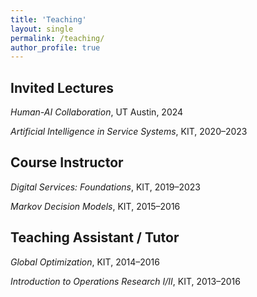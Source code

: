 ```yaml
---
title: 'Teaching'
layout: single
permalink: /teaching/
author_profile: true
---
```


## Invited Lectures

*Human-AI Collaboration*, UT Austin, 2024

*Artificial Intelligence in Service Systems*, KIT, 2020–2023

## Course Instructor

*Digital Services: Foundations*, KIT, 2019–2023

*Markov Decision Models*, KIT, 2015–2016

## Teaching Assistant / Tutor

*Global Optimization*, KIT, 2014–2016

*Introduction to Operations Research I/II*, KIT, 2013–2016
